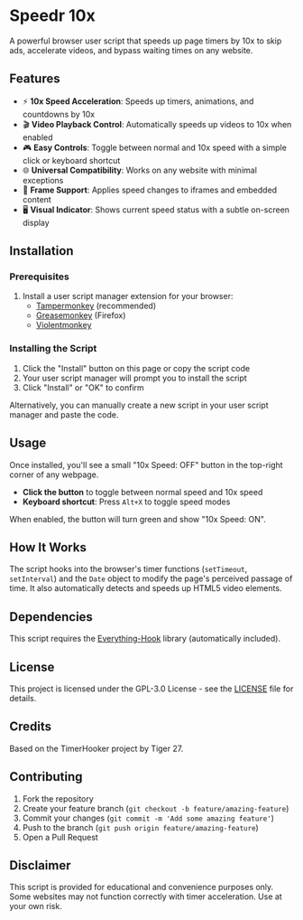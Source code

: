 # Speedr 10x

A powerful browser user script that speeds up page timers by 10x to skip ads, accelerate videos, and bypass waiting times on any website.

## Features

- ⚡ **10x Speed Acceleration**: Speeds up timers, animations, and countdowns by 10x
- 🎬 **Video Playback Control**: Automatically speeds up videos to 10x when enabled
- 🎮 **Easy Controls**: Toggle between normal and 10x speed with a simple click or keyboard shortcut
- 🌐 **Universal Compatibility**: Works on any website with minimal exceptions
- 🔄 **Frame Support**: Applies speed changes to iframes and embedded content
- 🖥️ **Visual Indicator**: Shows current speed status with a subtle on-screen display

## Installation

### Prerequisites

1. Install a user script manager extension for your browser:
   - [Tampermonkey](https://www.tampermonkey.net/) (recommended)
   - [Greasemonkey](https://www.greasespot.net/) (Firefox)
   - [Violentmonkey](https://violentmonkey.github.io/)

### Installing the Script

1. Click the "Install" button on this page or copy the script code
2. Your user script manager will prompt you to install the script
3. Click "Install" or "OK" to confirm

Alternatively, you can manually create a new script in your user script manager and paste the code.

## Usage

Once installed, you'll see a small "10x Speed: OFF" button in the top-right corner of any webpage.

- **Click the button** to toggle between normal speed and 10x speed
- **Keyboard shortcut**: Press `Alt+X` to toggle speed modes

When enabled, the button will turn green and show "10x Speed: ON".

## How It Works

The script hooks into the browser's timer functions (`setTimeout`, `setInterval`) and the `Date` object to modify the page's perceived passage of time. It also automatically detects and speeds up HTML5 video elements.

## Dependencies

This script requires the [Everything-Hook](https://greasyfork.org/scripts/372672-everything-hook) library (automatically included).

## License

This project is licensed under the GPL-3.0 License - see the [LICENSE](LICENSE) file for details.

## Credits

Based on the TimerHooker project by Tiger 27.

## Contributing

1. Fork the repository
2. Create your feature branch (`git checkout -b feature/amazing-feature`)
3. Commit your changes (`git commit -m 'Add some amazing feature'`)
4. Push to the branch (`git push origin feature/amazing-feature`)
5. Open a Pull Request

## Disclaimer

This script is provided for educational and convenience purposes only. Some websites may not function correctly with timer acceleration. Use at your own risk.
